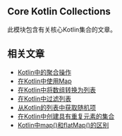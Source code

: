 ## Core Kotlin Collections

此模块包含有关核心Kotlin集合的文章。

## 相关文章

+ [Kotlin中的聚合操作](docs/Kotlin中的聚合操作.md)
+ [在Kotlin中使用Map](docs/在Kotlin中使用Map.md)
+ [在Kotlin中将数组转换为列表](docs/在Kotlin中将数组转换为列表.md)
+ [在Kotlin中过滤列表](docs/在Kotlin中过滤列表.md)
+ [从Kotlin的列表中获取随机项](docs/从Kotlin的列表中获取随机项.md)
+ [在Kotlin中创建具有重复元素的集合](docs/在Kotlin中创建具有重复元素的集合.md)
+ [Kotlin中map()和flatMap()的区别](docs/Kotlin中map()和flatMap()的区别.md)